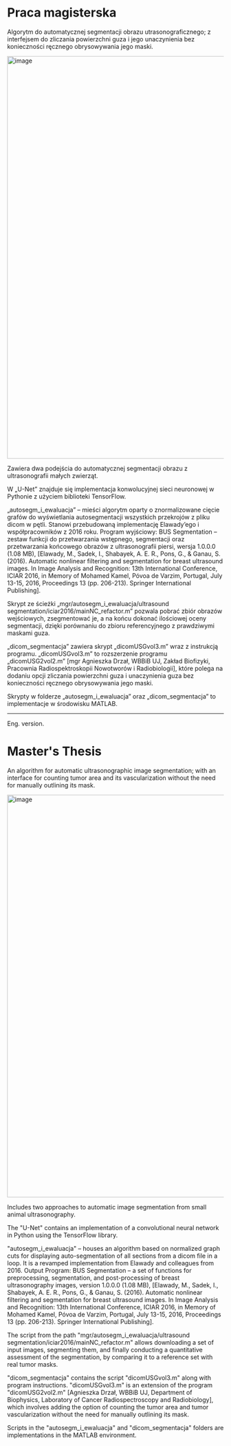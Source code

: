 # Praca magisterska
Algorytm do automatycznej segmentacji obrazu utrasonograficznego;
z interfejsem do zliczania powierzchni guza i jego unaczynienia bez konieczności ręcznego obrysowywania jego maski.

<img width="934" alt="image" src="https://github.com/octpsmon/mgr/assets/78450868/4d4563fa-dbaa-45e4-b34f-1e4c299551e5">

Zawiera dwa podejścia do automatycznej segmentacji obrazu z ultrasonografii małych zwierząt.

W „U-Net” znajduje się implementacja konwolucyjnej sieci neuronowej w Pythonie z użyciem biblioteki TensorFlow.

„autosegm_i_ewaluacja” – mieści algorytm oparty o znormalizowane cięcie grafów do wyświetlania autosegmentacji wszystkich przekrojów z pliku dicom w pętli. Stanowi przebudowaną implementację Elawady’ego i współpracowników z 2016 roku.
Program wyjściowy: BUS Segmentation – zestaw funkcji do przetwarzania wstępnego, segmentacji oraz przetwarzania końcowego obrazów z ultrasonografii piersi, wersja 1.0.0.0 (1.08 MB), [Elawady, M., Sadek, I., Shabayek, A. E. R., Pons, G., & Ganau, S. (2016). Automatic nonlinear filtering and segmentation for breast ultrasound images. In Image Analysis and Recognition: 13th International Conference, ICIAR 2016, in Memory of Mohamed Kamel, Póvoa de Varzim, Portugal, July 13-15, 2016, Proceedings 13 (pp. 206-213). Springer International Publishing].

Skrypt ze ścieżki „mgr/autosegm_i_ewaluacja/ultrasound segmentation/iciar2016/mainNC_refactor.m” pozwala pobrać zbiór obrazów wejściowych, zsegmentować je, a na końcu dokonać ilościowej oceny segmentacji, dzięki porównaniu do zbioru referencyjnego z prawdziwymi maskami guza.

„dicom_segmentacja” zawiera skrypt „dicomUSGvol3.m” wraz z instrukcją programu. „dicomUSGvol3.m” to rozszerzenie programu „dicomUSG2vol2.m” [mgr Agnieszka Drzał, WBBiB UJ, Zakład Biofizyki, Pracownia Radiospektroskopii Nowotworów i Radiobiologii], które polega na dodaniu opcji zliczania powierzchni guza i unaczynienia guza bez konieczności ręcznego obrysowywania jego maski.

Skrypty w folderze „autosegm_i_ewaluacja” oraz „dicom_segmentacja” to implementacje w środowisku MATLAB.

-------------------------------------------------------------------------------------------------------
Eng. version.
# Master's Thesis
An algorithm for automatic ultrasonographic image segmentation; with an interface for counting tumor area and its vascularization without the need for manually outlining its mask.

<img width="934" alt="image" src="https://github.com/octpsmon/mgr/assets/78450868/4d4563fa-dbaa-45e4-b34f-1e4c299551e5">

Includes two approaches to automatic image segmentation from small animal ultrasonography.

The "U-Net" contains an implementation of a convolutional neural network in Python using the TensorFlow library.

"autosegm_i_ewaluacja" – houses an algorithm based on normalized graph cuts for displaying auto-segmentation of all sections from a dicom file in a loop. It is a revamped implementation from Elawady and colleagues from 2016.
Output Program: BUS Segmentation – a set of functions for preprocessing, segmentation, and post-processing of breast ultrasonography images, version 1.0.0.0 (1.08 MB), [Elawady, M., Sadek, I., Shabayek, A. E. R., Pons, G., & Ganau, S. (2016). Automatic nonlinear filtering and segmentation for breast ultrasound images. In Image Analysis and Recognition: 13th International Conference, ICIAR 2016, in Memory of Mohamed Kamel, Póvoa de Varzim, Portugal, July 13-15, 2016, Proceedings 13 (pp. 206-213). Springer International Publishing].

The script from the path "mgr/autosegm_i_ewaluacja/ultrasound segmentation/iciar2016/mainNC_refactor.m" allows downloading a set of input images, segmenting them, and finally conducting a quantitative assessment of the segmentation, by comparing it to a reference set with real tumor masks.

"dicom_segmentacja" contains the script "dicomUSGvol3.m" along with program instructions. "dicomUSGvol3.m" is an extension of the program "dicomUSG2vol2.m" [Agnieszka Drzał, WBBiB UJ, Department of Biophysics, Laboratory of Cancer Radiospectroscopy and Radiobiology], which involves adding the option of counting the tumor area and tumor vascularization without the need for manually outlining its mask.

Scripts in the "autosegm_i_ewaluacja" and "dicom_segmentacja" folders are implementations in the MATLAB environment.






